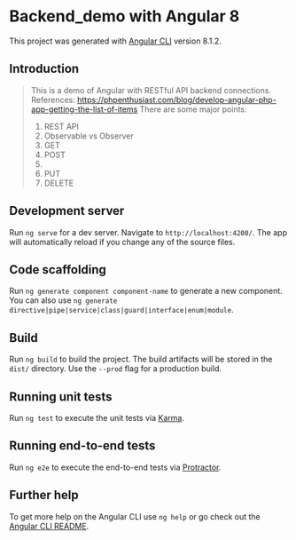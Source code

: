 # Backend_demo with Angular 8

This project was generated with [Angular CLI](https://github.com/angular/angular-cli) version 8.1.2.

## Introduction
> This is a demo of Angular with RESTful API backend connections.
> References:  https://phpenthusiast.com/blog/develop-angular-php-app-getting-the-list-of-items
> There are some major points: 
> <ol>
> <li>REST API</li>
> <li>Observable vs Observer</li>
> <li>GET</li>
> <li>POST<li>
> <li>PUT</li>
> <li>DELETE</li>

## Development server

Run `ng serve` for a dev server. Navigate to `http://localhost:4200/`. The app will automatically reload if you change any of the source files.

## Code scaffolding

Run `ng generate component component-name` to generate a new component. You can also use `ng generate directive|pipe|service|class|guard|interface|enum|module`.

## Build

Run `ng build` to build the project. The build artifacts will be stored in the `dist/` directory. Use the `--prod` flag for a production build.

## Running unit tests

Run `ng test` to execute the unit tests via [Karma](https://karma-runner.github.io).

## Running end-to-end tests

Run `ng e2e` to execute the end-to-end tests via [Protractor](http://www.protractortest.org/).

## Further help

To get more help on the Angular CLI use `ng help` or go check out the [Angular CLI README](https://github.com/angular/angular-cli/blob/master/README.md).
